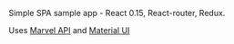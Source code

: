 Simple SPA sample app - React 0.15, React-router, Redux.

Uses [Marvel API](http://developer.marvel.com/) and [Material UI](http://www.material-ui.com/)

